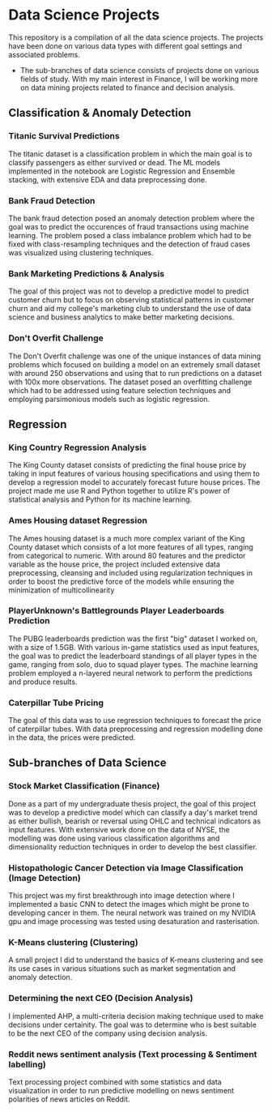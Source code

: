 # Data Science Projects 

This repository is a compilation of all the data science projects. The projects have been done on various data types with different goal settings and associated problems. 

* The sub-branches of data science consists of projects done on various fields of study. With my main interest in Finance, I will be working more on data mining projects related to finance and decision analysis. 


## Classification & Anomaly Detection

### Titanic Survival Predictions 
The titanic dataset is a classification problem in which the main goal is to classify passengers as either survived or dead. The ML models implemented in the notebook are Logistic Regression and Ensemble stacking, with extensive EDA and data preprocessing done.

### Bank Fraud Detection 
The bank fraud detection posed an anomaly detection problem where the goal was to predict the occurences of fraud transactions using machine learning. The problem posed a class imbalance problem which had to be fixed with class-resampling techniques and the detection of fraud cases was visualized using clustering techniques.

### Bank Marketing Predictions & Analysis 
The goal of this project was not to develop a predictive model to predict customer churn but to focus on observing statistical patterns in customer churn and aid my college's marketing club to understand the use of data science and business analytics to make better marketing decisions.

### Don't Overfit Challenge 
The Don't Overfit challenge was one of the unique instances of data mining problems which focused on building a model on an extremely small dataset with around 250 observations and using that to run predictions on a dataset with 100x more observations. The dataset posed an overfitting challenge which had to be addressed using feature selection techniques and employing parsimonious models such as logistic regression. 

## Regression 

### King Country Regression Analysis 
The King County dataset consists of predicting the final house price by taking in input features of various housing specifications and using them to develop a regression model to accurately forecast future house prices. The project made me use R and Python together to utilize R's power of statistical analysis and Python for its machine learning. 

### Ames Housing dataset Regression 
The Ames housing dataset is a much more complex variant of the King County dataset which consists of a lot more features of all types, ranging from categorical to numeric. With around 80 features and the predictor variable as the house price, the project included extensive data preprocessing, cleansing and included using regularization techniques in order to boost the predictive force of the models while ensuring the minimization of multicollinearity
 
### PlayerUnknown's Battlegrounds Player Leaderboards Prediction 
The PUBG leaderboards prediction was the first "big" dataset I worked on, with a size of 1.5GB. With various in-game statistics used as input features, the goal was to predict the leaderboard standings of all player types in the game, ranging from solo, duo to squad player types. The machine learning problem employed a n-layered neural network to perform the predictions and produce results. 

### Caterpillar Tube Pricing
The goal of this data was to use regression techniques to forecast the price of caterpillar tubes. With data preprocessing and regression modelling done in the data, the prices were predicted. 

## Sub-branches of Data Science

### Stock Market Classification (Finance)
Done as a part of my undergraduate thesis project, the goal of this project was to develop a predictive model which can classify a day's market trend as either bullish, bearish or reversal using OHLC and technical indicators as input features. With extensive work done on the data of NYSE, the modelling was done using various classification algorithms and dimensionality reduction techniques in order to develop the best classifier.

### Histopathologic Cancer Detection via Image Classification (Image Detection) 
This project was my first breakthrough into image detection where I implemented a basic CNN to detect the images which might be prone to developing cancer in them. The neural network was trained on my NVIDIA gpu and image processing was tested using desaturation and rasterisation. 

### K-Means clustering (Clustering)
A small project I did to understand the basics of K-means clustering and see its use cases in various situations such as market segmentation and anomaly detection. 

### Determining the next CEO (Decision Analysis) 
I implemented AHP, a multi-criteria decision making technique used to make decisions under certainity. The goal was to determine who is best suitable to be the next CEO of the company using decision analysis. 

### Reddit news sentiment analysis (Text processing & Sentiment labelling)

Text processing project combined with some statistics and data visualization in order to run predictive modelling on news sentiment polarities of news articles on Reddit.




